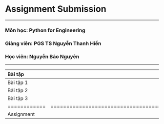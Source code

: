 # Assignment Submission
****************************************
### Môn học: Python for Engineering 
### Giảng viên: PGS TS Nguyễn Thanh Hiền
### Học viên: Nguyễn Bảo Nguyên
****************************************

|  Bài tập    | Link Google Colab                                                                             |
|:--------    |:------:                                                                                       |
|  Bài tập 1  | [Bai_Tap_1.ipynb](https://colab.research.google.com/drive/1rctWORAD59NiAPjqBgXK2j9SktxC9UV4)  |
|  Bải tập 2  | [Bai_Tap_2.ipynb](https://colab.research.google.com/drive/1tI2Z0xX6ubyU-qp-7P5zTGI0m5JhZ2AJ)  |
|  Bài tập 3  | [Bai_Tap_3.ipynb](https://colab.research.google.com/drive/1SpcFnTrKFXUK-vthuoli5vBYzfMJjdTL)  | 
| ============|============================================================================================== |
|  Assignment | [Assignment.ipynb](https://colab.research.google.com/drive/18MOUBm7sXkZUZWKBaoLIcVzr-EEscjUY) |

